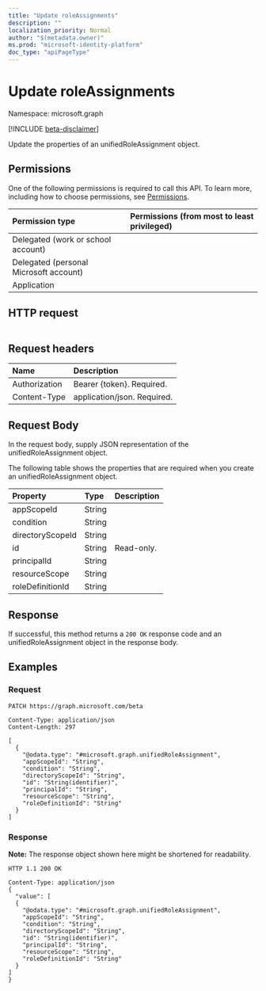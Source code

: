 ```yaml
---
title: "Update roleAssignments"
description: ""
localization_priority: Normal
author: "$(metadata.owner)"
ms.prod: "microsoft-identity-platform"
doc_type: "apiPageType"
---
```


# Update roleAssignments

Namespace: microsoft.graph

[!INCLUDE [beta-disclaimer](../../includes/beta-disclaimer.md)]

Update the properties of an unifiedRoleAssignment object.

## Permissions

One of the following permissions is required to call this API. To learn more, including how to choose permissions, see [Permissions](/graph/permissions-reference).

| Permission type                        | Permissions (from most to least privileged) |
| :------------------------------------- | :------------------------------------------ |
| Delegated (work or school account)     |                                             |
| Delegated (personal Microsoft account) |                                             |
| Application                            |                                             |

## HTTP request

<!-- {
  "blockType": "ignored"
}
-->

```http

```

## Request headers

| Name          | Description                 |
| :------------ | :-------------------------- |
| Authorization | Bearer {token}. Required.   |
| Content-Type  | application/json. Required. |

## Request Body

In the request body, supply JSON representation of the unifiedRoleAssignment object.

<!-- Actions and Functions -->

<!-- CRUD Methods -->

The following table shows the properties that are required when you create an unifiedRoleAssignment object.

| Property         | Type   | Description |
| :--------------- | :----- | :---------- |
| appScopeId       | String |             |
| condition        | String |             |
| directoryScopeId | String |             |
| id               | String | Read-only.  |
| principalId      | String |             |
| resourceScope    | String |             |
| roleDefinitionId | String |             |

## Response

If successful, this method returns a `200 OK` response code and an unifiedRoleAssignment object in the response body.

## Examples

### Request

<!-- {
  "blockType": "request",
  "name": "update_roleassignments"
}
-->

```http
PATCH https://graph.microsoft.com/beta

Content-Type: application/json
Content-Length: 297

[
  {
    "@odata.type": "#microsoft.graph.unifiedRoleAssignment",
    "appScopeId": "String",
    "condition": "String",
    "directoryScopeId": "String",
    "id": "String(identifier)",
    "principalId": "String",
    "resourceScope": "String",
    "roleDefinitionId": "String"
  }
]

```

### Response

**Note:** The response object shown here might be shortened for readability.

<!-- {
  "blockType": "response",
  "truncated": true,
  "@odata.type": "$(this.ReturnTypeFullName)"
}
-->

```http
HTTP 1.1 200 OK

Content-Type: application/json
{
  "value": [
  {
    "@odata.type": "#microsoft.graph.unifiedRoleAssignment",
    "appScopeId": "String",
    "condition": "String",
    "directoryScopeId": "String",
    "id": "String(identifier)",
    "principalId": "String",
    "resourceScope": "String",
    "roleDefinitionId": "String"
  }
]
}

```
